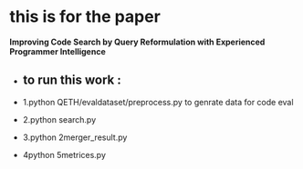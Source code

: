 # this is for the paper 

**Improving  Code Search by Query Reformulation with Experienced Programmer Intelligence**

- ## to run this work :

- 1.python QETH/evaldataset/preprocess.py to genrate data for code eval
- 2.python search.py
- 3.python 2merger_result.py
- 4python 5metrices.py
